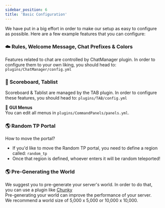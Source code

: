 ```yaml
---
sidebar_position: 6
title: 'Basic Configuration'
---
```






We have put in a big effort in order to make our setup as easy to configure as possible. Here are a few example features that you can configure:

### :cloud: Rules, Welcome Message, Chat Prefixes & Colors
Features related to chat are controlled by ChatManager plugin. In order to configure them to your own liking, you should head to:
```plugins/ChatManager/config.yml```

### :bookmark_tabs: Scoreboard, Tablist
Scoreboard & Tablist are managed by the TAB plugin. In order to configure these features, you should head to:
```plugins/TAB/config.yml```

:pencil: **GUI Menus**\
You can edit all menus in `plugins/CommandPanels/panels.yml`.


### :earth_americas: Random TP Portal

How to move the portal?
- If you'd like to move the Random TP portal, you need to define a region called: `random_tp`
- Once that region is defined, whoever enters it will be random teleported!


### :earth_americas:  Pre-Generating the World

We suggest you to pre-generate your server's world.
In order to do that, you can use a plugin like [Chunky](https://dev.bukkit.org/projects/chunky-pregenerator/files)\
Pre-generating your world can improve the performance of your server.\
We recommend a world size of 5,000 x 5,000 or 10,000 x 10,000.


